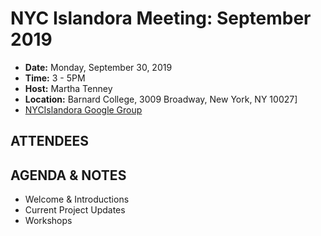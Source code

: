 # NYC Islandora Meeting: September 2019
* **Date:**  Monday, September 30, 2019
* **Time:** 3 - 5PM
* **Host:** Martha Tenney
* **Location:** Barnard College, 3009 Broadway, New York, NY 10027]
* [NYCIslandora Google Group](https://groups.google.com/forum/#!forum/nycislandora)


## ATTENDEES


## AGENDA & NOTES
* Welcome & Introductions
* Current Project Updates
* Workshops
